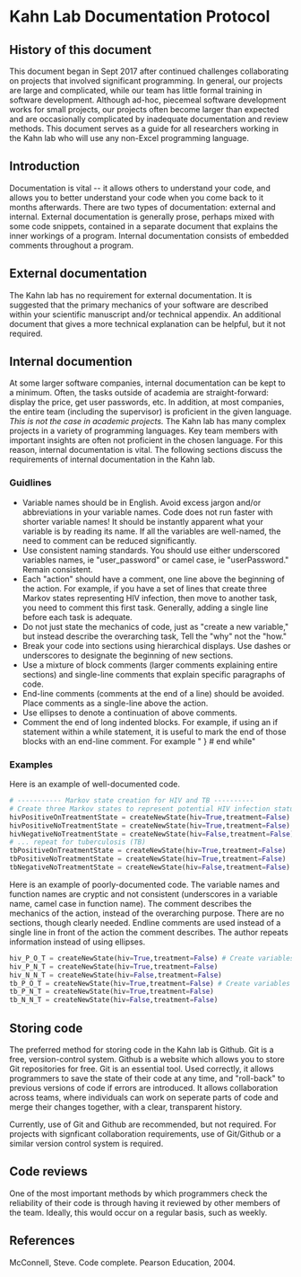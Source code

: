 # Kahn Lab Documentation Protocol

## History of this document

This document began in Sept 2017 after continued challenges collaborating on projects that involved significant programming. In general, our projects are large and complicated, while our team has little formal training in software development. Although ad-hoc, piecemeal software development works for small projects, our projects often become larger than expected and are occasionally complicated by inadequate documentation and review methods. This document serves as a guide for all researchers working in the Kahn lab who will use any non-Excel programming language.

## Introduction

Documentation is vital -- it allows others to understand your code, and allows you to better understand your code when you come back to it months afterwards. There are two types of documentation: external and internal. External documentation is generally prose, perhaps mixed with some code snippets, contained in a separate document that explains the inner workings of a program. Internal documentation consists of embedded comments throughout a program. 


## External documentation 

The Kahn lab has no requirement for external documentation. It is suggested that the primary mechanics of your software are described within your scientific manuscript and/or technical appendix. An additional document that gives a more technical explanation can be helpful, but it not required. 

## Internal documention

At some larger software companies, internal documentation can be kept to a minimum. Often, the tasks outside of academia are straight-forward: display the price, get user passwords, etc. In addition, at most companies, the entire team (including the supervisor) is proficient in the given language. _This is not the case in academic projects._ The Kahn lab has many complex projects in a variety of programming languages. Key team members with important insights are often not proficient in the chosen language. For this reason, internal documentation is vital. The following sections discuss the requirements of internal documentation in the Kahn lab.

### Guidlines

- Variable names should be in English. Avoid excess jargon and/or abbreviations in your variable names. Code does not run faster with shorter variable names! It should be instantly apparent what your variable is by reading its name. If all the variables are well-named, the need to comment can be reduced significantly. 
- Use consistent naming standards. You should use either underscored variables names, ie "user_password" or camel case, ie "userPassword." Remain consistent. 
- Each "action" should have a comment, one line above the beginning of the action. For example, if you have a set of lines that create three Markov states representing HIV infection, then move to another task, you need to comment this first task. Generally, adding a single line before each task is adequate. 
- Do not just state the mechanics of code, just as "create a new variable," but instead describe the overarching task, Tell the "why" not the "how."
- Break your code into sections using hierarchical displays. Use dashes or underscores to designate the beginning of new sections. 
- Use a mixture of block comments (larger comments explaining entire sections) and single-line comments that explain specific paragraphs of code.
- End-line comments (comments at the end of a line) should be avoided. Place comments as a single-line above the action.
- Use ellipses to denote a continuation of above comments.
- Comment the end of long indented blocks. For example, if using an if statement within a while statement, it is useful to mark the end of those blocks with an end-line comment. For example " } # end while"

### Examples

Here is an example of well-documented code.

```python
# ----------- Markov state creation for HIV and TB ----------
# Create three Markov states to represent potential HIV infection status as well as treatment status
hivPositiveOnTreatmentState = createNewState(hiv=True,treatment=False)
hivPositiveNoTreatmentState = createNewState(hiv=True,treatment=False)
hivNegativeNoTreatmentState = createNewState(hiv=False,treatment=False)
# ... repeat for tuberculosis (TB)
tbPositiveOnTreatmentState = createNewState(hiv=True,treatment=False)
tbPositiveNoTreatmentState = createNewState(hiv=True,treatment=False)
tbNegativeNoTreatmentState = createNewState(hiv=False,treatment=False)
```

Here is an example of poorly-documented code. The variable names and function names are cryptic and not consistent (underscores in a variable name, camel case in function name). The comment describes the mechanics of the action, instead of the overarching purpose. There are no sections, though clearly needed. Endline comments are used instead of a single line in front of the action the comment describes. The author repeats information instead of using ellipses. 

```python
hiv_P_O_T = createNewState(hiv=True,treatment=False) # Create variables from createNewState for HIV 
hiv_P_N_T = createNewState(hiv=True,treatment=False)
hiv_N_N_T = createNewState(hiv=False,treatment=False)
tb_P_O_T = createNewState(hiv=True,treatment=False) # Create variables from createNewState for TB
tb_P_N_T = createNewState(hiv=True,treatment=False)
tb_N_N_T = createNewState(hiv=False,treatment=False)
```


## Storing code

The preferred method for storing code in the Kahn lab is Github. Git is a free, version-control system. Github is a website which allows you to store Git repositories for free. Git is an essential tool. Used correctly, it allows programmers to save the state of their code at any time, and "roll-back" to previous versions of code if errors are introduced. It allows collaboration across teams, where individuals can work on seperate parts of code and merge their changes together, with a clear, transparent history. 

Currently, use of Git and Github are recommended, but not required. For projects with signficant collaboration requirements, use of Git/Github or a similar version control system is required. 

## Code reviews 

One of the most important methods by which programmers check the reliability of their code is through having it reviewed by other members of the team. Ideally, this would occur on a regular basis, such as weekly. 

## References

McConnell, Steve. Code complete. Pearson Education, 2004.

